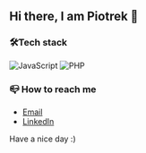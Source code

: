 ## Hi there, I am Piotrek 👋

### :hammer_and_wrench:Tech stack
![JavaScript](https://img.shields.io/badge/javascript-%23323330.svg?style=for-the-badge&logo=javascript&logoColor=%23F7DF1E)
![PHP](https://img.shields.io/badge/php-%23777BB4.svg?style=for-the-badge&logo=php&logoColor=white)



### :mailbox_closed: How to reach me
* [Email](mailto:okroj.piotrek@gmail.com)
* [LinkedIn](https://www.linkedin.com/in/piotr-okrój-ab343a1b1/)


Have a nice day :)


<!--
**Piotrek197/Piotrek197** is a ✨ _special_ ✨ repository because its `README.md` (this file) appears on your GitHub profile.

Here are some ideas to get you started:

- 🔭 I’m currently working on ... 
- 🌱 I’m currently learning ...
- 👯 I’m looking to collaborate on ...
- 🤔 I’m looking for help with ...
- 💬 Ask me about ...
- 📫 How to reach me: ...
- 😄 Pronouns: ...
- ⚡ Fun fact: ...
-->
